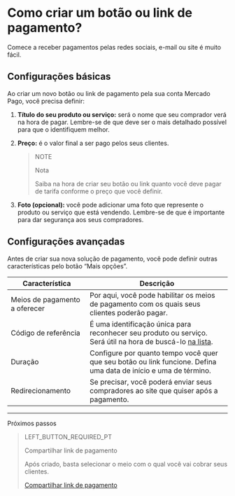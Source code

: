 # Como criar um botão ou link de pagamento?

Comece a receber pagamentos pelas redes sociais, e-mail ou site é muito fácil.

## Configurações básicas

Ao criar um novo botão ou link de pagamento pela sua conta Mercado Pago, você precisa definir:

1. **Título do seu produto ou serviço:** será o nome que seu comprador verá na hora de pagar. Lembre-se de que deve ser o mais detalhado possível para que o identifiquem melhor.
2. **Preço:** é o valor final a ser pago pelos seus clientes.

    > NOTE
    > 
    > Nota
    > 
    > Saiba na hora de criar seu botão ou link quanto você deve pagar de tarifa conforme o preço que você definir. 

3. **Foto (opcional):** você pode adicionar uma foto que represente o produto ou serviço que está vendendo. Lembre-se de que é importante para dar segurança aos seus compradores.

## Configurações avançadas
Antes de criar sua nova solução de pagamento, você pode definir outras características pelo botão “Mais opções”.

**Característica** | **Descrição**
----------------- | -----------------
Meios de pagamento a oferecer | Por aqui, você pode habilitar os meios de pagamento com os quais seus clientes poderão pagar.
Código de referência | É uma identificação única para reconhecer seu produto ou serviço. Será útil na hora de buscá-lo [na lista](https://www.mercadopago[FAKER][URL][DOMAIN]/tools/list).
Duração | Configure por quanto tempo você quer que seu botão ou link funcione. Defina uma data de início e uma de término.
Redirecionamento | Se precisar, você poderá enviar seus compradores ao site que quiser após a pagamento.

---
Próximos passos
> LEFT_BUTTON_REQUIRED_PT
>
> Compartilhar link de pagamento
>
> Após criado, basta selecionar o meio com o qual você vai cobrar seus clientes.
>
> [Compartilhar link de pagamento](https://www.mercadopago[FAKER][URL][DOMAIN]/developers/pt/guides/payments/button/share-button/)